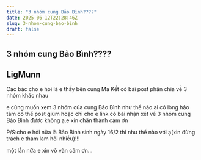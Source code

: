 ```yaml
---
title: "3 nhóm cung Bảo Bình????"
date: 2025-06-12T22:28:46Z
slug: 3-nhom-cung-bao-binh
draft: false
---
```


## 3 nhóm cung Bảo Bình????

## LigMunn

Các bác cho e hỏi là e thấy bên cung Ma Kết có bài post phân chia về 3 nhóm khác nhau
 
e cũng muốn xem 3 nhóm của cung Bảo Bình như thế nào.ai có lòng hảo tâm có thể post giùm hoặc chỉ cho e link có bài nhận xét về 3 nhóm cung Bảo Bình được không ạ.e xin chân thành cảm ơn
 
P/S:cho e hỏi nữa là Bảo Bình sinh ngày 16/2 thì như thế nào với ạ(xin đừng trách e tham lam hỏi nhiều)!!!
 
một lần nữa e xin vô vàn cảm ơn...